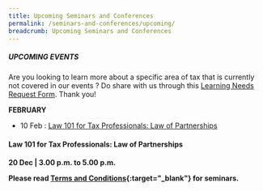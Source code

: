 ```yaml
---
title: Upcoming Seminars and Conferences
permalink: /seminars-and-conferences/upcoming/
breadcrumb: Upcoming Seminars and Conferences
---
```

##### **UPCOMING EVENTS**
Are you looking to learn more about a specific area of tax that is currently not covered in our events ? 
Do share with us through this [Learning Needs Request Form](https://form.gov.sg/5d2c51283703d80011e52615). Thank you!


**FEBRUARY**

* 10 Feb : [Law 101 for Tax Professionals: Law of Partnerships](/seminars-and-conferences/upcoming/#10feb-ta-id)

<a id="10feb-ta-id"></a>
#### **Law 101 for Tax Professionals: Law of Partnerships**
**20 Dec | 3.00 p.m. to 5.00 p.m.**



**Please read [Terms and Conditions](https://production-iras-tax-academy.netlify.com/executive-tax-programmes/terms-and-conditions/){:target="_blank"} for seminars.**